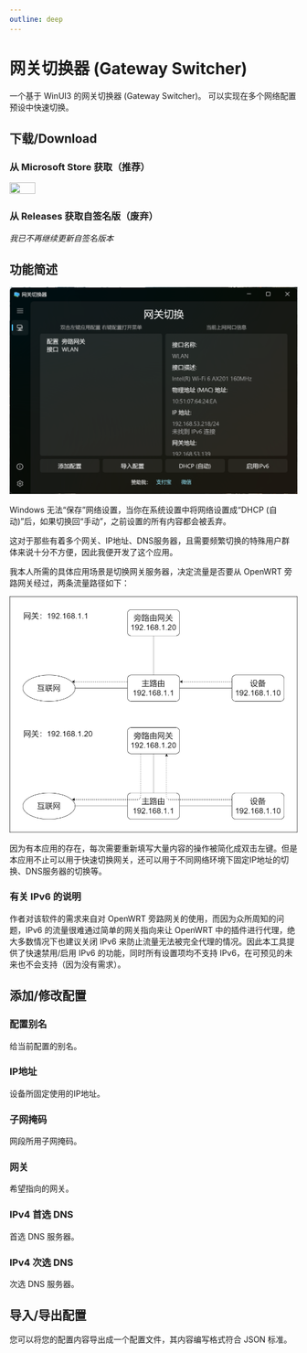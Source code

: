 ```yaml
---
outline: deep
---
```


# 网关切换器 (Gateway Switcher)

一个基于 WinUI3 的网关切换器 (Gateway Switcher)。 可以实现在多个网络配置预设中快速切换。

## 下载/Download

### 从 Microsoft Store 获取（推荐）

[<img src="https://get.microsoft.com/images/zh-cn%20light.svg"  width="30%" height="30%">](https://apps.microsoft.com/detail/9PDQC93R0WLF)

### 从 Releases 获取自签名版（废弃）

*我已不再继续更新自签名版本*

## 功能简述

![](https://raw.githubusercontent.com/Direct5dom/NetworkSelector/master/README/1.png)

Windows 无法“保存”网络设置，当你在系统设置中将网络设置成“DHCP (自动)”后，如果切换回“手动”，之前设置的所有内容都会被丢弃。

这对于那些有着多个网关、IP地址、DNS服务器，且需要频繁切换的特殊用户群体来说十分不方便，因此我便开发了这个应用。

我本人所需的具体应用场景是切换网关服务器，决定流量是否要从 OpenWRT 旁路网关经过，两条流量路径如下：

![](https://github.com/Direct5dom/NetworkSelector/blob/master/README/%E7%BD%91%E7%BB%9C%E6%8B%93%E6%89%91.png?raw=true)

因为有本应用的存在，每次需要重新填写大量内容的操作被简化成双击左键。但是本应用不止可以用于快速切换网关，还可以用于不同网络环境下固定IP地址的切换、DNS服务器的切换等。

### 有关 IPv6 的说明

作者对该软件的需求来自对 OpenWRT 旁路网关的使用，而因为众所周知的问题，IPv6 的流量很难通过简单的网关指向来让 OpenWRT 中的插件进行代理，绝大多数情况下也建议关闭 IPv6 来防止流量无法被完全代理的情况。因此本工具提供了快速禁用/启用 IPv6 的功能，同时所有设置项均不支持 IPv6，在可预见的未来也不会支持（因为没有需求）。

## 添加/修改配置

### 配置别名

给当前配置的别名。

### IP地址

设备所固定使用的IP地址。

### 子网掩码

网段所用子网掩码。

### 网关

希望指向的网关。

### IPv4 首选 DNS

首选 DNS 服务器。

### IPv4 次选 DNS

次选 DNS 服务器。

## 导入/导出配置

您可以将您的配置内容导出成一个配置文件，其内容编写格式符合 JSON 标准。
